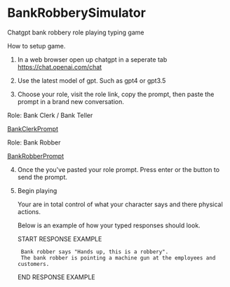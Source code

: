 # BankRobberySimulator
Chatgpt bank robbery role playing typing game



How to setup game.

1) In a web browser open up chatgpt in a seperate tab https://chat.openai.com/chat

2) Use the latest model of gpt. Such as gpt4 or gpt3.5

3) Choose your role, visit the role link, copy the prompt, then paste the prompt in a brand new conversation.
    
  Role: Bank Clerk / Bank Teller
    
  [BankClerkPrompt](https://github.com/Neur0plasticity/BankRobberySimulator/blob/main/prompt.role.bankclerk.txt)
       
  Role: Bank Robber
      
  [BankRobberPrompt](https://github.com/Neur0plasticity/BankRobberySimulator/blob/main/prompt.role.bankrobber.txt)
      
      
4) Once the you've pasted your role prompt. Press enter or the button to send the prompt.

5) Begin playing

    Your are in total control of what your character says and there physical actions.
    
    Below is an example of how your typed responses should look.
    
    
    START RESPONSE EXAMPLE
    
        Bank robber says "Hands up, this is a robbery".
        The bank robber is pointing a machine gun at the employees and customers.
    
    END RESPONSE EXAMPLE
    
    
    
    
    
    
